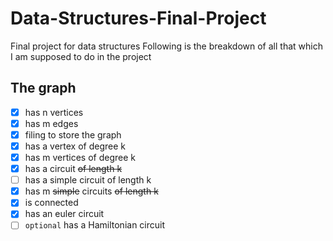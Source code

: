 # Data-Structures-Final-Project
Final project for data structures
Following is the breakdown of all that which I am supposed to do in the project
## The graph
- [x] has n vertices
- [x] has m edges
- [x] filing to store the graph
- [x] has a vertex of degree k
- [x] has m vertices of degree k
- [x] has a circuit ~~of length k~~
- [ ] has a simple circuit of length k
- [x] has m ~~simple~~ circuits ~~of length k~~
- [x] is connected
- [x] has an euler circuit
- [ ] `optional` has a Hamiltonian circuit
